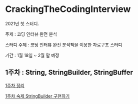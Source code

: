 # CrackingTheCodingInterview

2021년 첫 스터디.

주제 : 코딩 인터뷰 완전 분석

스터디 주제 : 코딩 인터뷰 완전 분석책을 이용한 자료구조 스터디

기간 : 1월 18일 ~ 2월 말 예정

## 1주차 : String, StringBuilder, StringBuffer

[1주차 정리](https://github.com/Flamme1004K/CrackingTheCodingInterview/blob/master/doc/Week1.md)

[1주차 숙제 StringBuilder 구현하기](https://github.com/Flamme1004K/CrackingTheCodingInterview/blob/master/src/study/crackingthecodinginterview/Week1.java)
